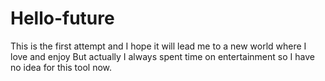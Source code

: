 # Hello-future
This is the first attempt and I hope it will lead me to a new world where I love and enjoy
But actually I always spent time on entertainment so I have no idea for this tool now.
